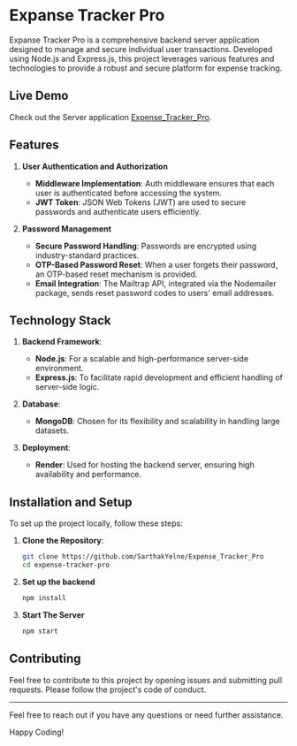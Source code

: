 # Expanse Tracker Pro

Expanse Tracker Pro is a comprehensive backend server application designed to manage and secure individual user transactions. Developed using Node.js and Express.js, this project leverages various features and technologies to provide a robust and secure platform for expense tracking.

## Live Demo

Check out the Server application [Expense_Tracker_Pro](https://expense-tracker-pro-server.onrender.com/).

## Features

1. **User Authentication and Authorization**
   - **Middleware Implementation**: Auth middleware ensures that each user is authenticated before accessing the system.
   - **JWT Token**: JSON Web Tokens (JWT) are used to secure passwords and authenticate users efficiently.

2. **Password Management**
   - **Secure Password Handling**: Passwords are encrypted using industry-standard practices.
   - **OTP-Based Password Reset**: When a user forgets their password, an OTP-based reset mechanism is provided.
   - **Email Integration**: The Mailtrap API, integrated via the Nodemailer package, sends reset password codes to users' email addresses.

## Technology Stack

1. **Backend Framework**: 
   - **Node.js**: For a scalable and high-performance server-side environment.
   - **Express.js**: To facilitate rapid development and efficient handling of server-side logic.

2. **Database**:
   - **MongoDB**: Chosen for its flexibility and scalability in handling large datasets.

3. **Deployment**:
   - **Render**: Used for hosting the backend server, ensuring high availability and performance.

## Installation and Setup

To set up the project locally, follow these steps:

1. **Clone the Repository**:
   
   ```bash
   git clone https://github.com/SarthakYelne/Expense_Tracker_Pro
   cd expense-tracker-pro
   ```
   
2. **Set up the backend**

    ```bash
    npm install
    ```

3. **Start The Server**

   ```bash
   npm start
   ```

## Contributing

Feel free to contribute to this project by opening issues and submitting pull requests. Please follow the project's code of conduct.

---

Feel free to reach out if you have any questions or need further assistance.

Happy Coding! 
